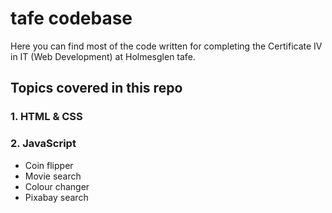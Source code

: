 # tafe codebase
Here you can find most of the code written for completing the Certificate IV in IT (Web Development) at Holmesglen tafe.
## Topics covered in this repo
### 1. HTML & CSS

### 2. JavaScript
- Coin flipper
- Movie search
- Colour changer
- Pixabay search